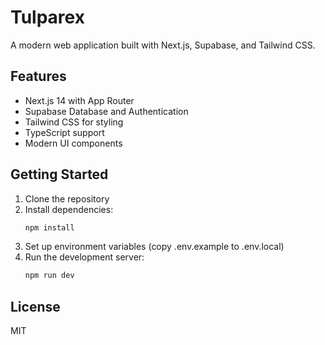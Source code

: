 # Tulparex

A modern web application built with Next.js, Supabase, and Tailwind CSS.

## Features

- Next.js 14 with App Router
- Supabase Database and Authentication
- Tailwind CSS for styling
- TypeScript support
- Modern UI components

## Getting Started

1. Clone the repository
2. Install dependencies:
   ```bash
   npm install
   ```
3. Set up environment variables (copy .env.example to .env.local)
4. Run the development server:
   ```bash
   npm run dev
   ```

## License

MIT
